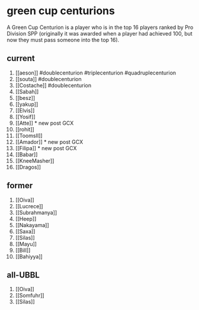 # green cup centurions

A Green Cup Centurion is a player who is in the top 16 players ranked by Pro Division SPP (originally it was awarded when a player had achieved 100, but now they must pass someone into the top 16).

## current

1. [[aeson]] #doublecenturion #triplecenturion #quadruplecenturion
2. [[souta]] #doublecenturion
3. [[Costache]] #doublecenturion
4. [[Sabah]]
5. [[besz]]
6. [[yakup]]
7. [[Elvis]]
8. [[Yosif]]
9. [[Atte]] * new post GCX
10. [[rohit]]
11. [[ToomsII]]
12. [[Amador]] * new post GCX
13. [[Filipa]] * new post GCX
14. [[Babar]]
15. [[KneeMasher]]
16. [[Dragos]] 

## former

1. [[Oiva]]
2. [[Lucrece]]
3. [[Subrahmanya]]
4. [[Heep]]
5. [[Nakayama]]
6. [[Saxa]]
7. [[Silas]]
8. [[Mayu]]
9. [[Bill]]
10. [[Bahiyya]]

## all-UBBL

1.  [[Oiva]]
2.  [[Somfuhr]]
3.  [[Silas]]

